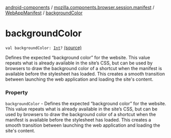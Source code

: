 [android-components](../../index.md) / [mozilla.components.browser.session.manifest](../index.md) / [WebAppManifest](index.md) / [backgroundColor](./background-color.md)

# backgroundColor

`val backgroundColor: `[`Int`](https://kotlinlang.org/api/latest/jvm/stdlib/kotlin/-int/index.html)`?` [(source)](https://github.com/mozilla-mobile/android-components/blob/master/components/browser/session/src/main/java/mozilla/components/browser/session/manifest/WebAppManifest.kt#L49)

Defines the expected “background color” for the website. This value repeats what is
already available in the site’s CSS, but can be used by browsers to draw the background color of a shortcut when
the manifest is available before the stylesheet has loaded. This creates a smooth transition between launching the
web application and loading the site's content.

### Property

`backgroundColor` - Defines the expected “background color” for the website. This value repeats what is
already available in the site’s CSS, but can be used by browsers to draw the background color of a shortcut when
the manifest is available before the stylesheet has loaded. This creates a smooth transition between launching the
web application and loading the site's content.
